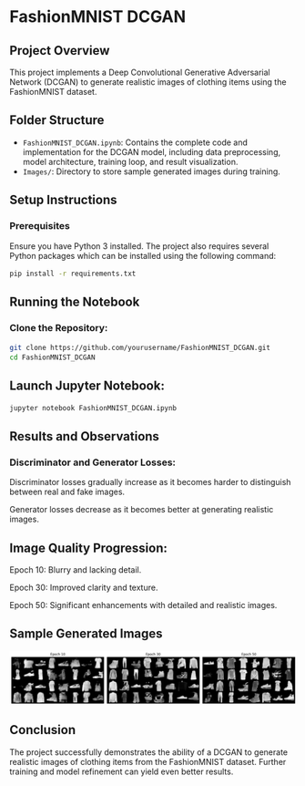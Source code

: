 # FashionMNIST DCGAN

## Project Overview
This project implements a Deep Convolutional Generative Adversarial Network (DCGAN) to generate realistic images of clothing items using the FashionMNIST dataset.

## Folder Structure
- `FashionMNIST_DCGAN.ipynb`: Contains the complete code and implementation for the DCGAN model, including data preprocessing, model architecture, training loop, and result visualization.
- `Images/`: Directory to store sample generated images during training.

## Setup Instructions

### Prerequisites
Ensure you have Python 3 installed. The project also requires several Python packages which can be installed using the following command:
```bash
pip install -r requirements.txt
```

## Running the Notebook

### Clone the Repository:

```bash
git clone https://github.com/yourusername/FashionMNIST_DCGAN.git
cd FashionMNIST_DCGAN
```

## Launch Jupyter Notebook:

```bash
jupyter notebook FashionMNIST_DCGAN.ipynb
```

## Results and Observations
### Discriminator and Generator Losses:
Discriminator losses gradually increase as it becomes harder to distinguish between real and fake images.

Generator losses decrease as it becomes better at generating realistic images.

## Image Quality Progression:

Epoch 10: Blurry and lacking detail.

Epoch 30: Improved clarity and texture.

Epoch 50: Significant enhancements with detailed and realistic images.

## Sample Generated Images
<p align="center">
  <img src="Images/generated.png" alt="Sample Generated Image">
</p>

## Conclusion
The project successfully demonstrates the ability of a DCGAN to generate realistic images of clothing items from the FashionMNIST dataset. Further training and model refinement can yield even better results.
